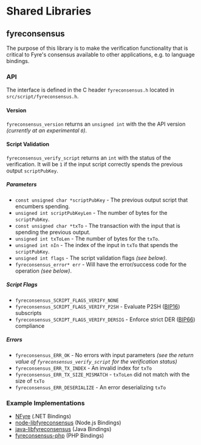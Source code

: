 Shared Libraries
================

## fyreconsensus

The purpose of this library is to make the verification functionality that is critical to Fyre's consensus available to other applications, e.g. to language bindings.

### API

The interface is defined in the C header `fyreconsensus.h` located in  `src/script/fyreconsensus.h`.

#### Version

`fyreconsensus_version` returns an `unsigned int` with the the API version *(currently at an experimental `0`)*.

#### Script Validation

`fyreconsensus_verify_script` returns an `int` with the status of the verification. It will be `1` if the input script correctly spends the previous output `scriptPubKey`.

##### Parameters
- `const unsigned char *scriptPubKey` - The previous output script that encumbers spending.
- `unsigned int scriptPubKeyLen` - The number of bytes for the `scriptPubKey`.
- `const unsigned char *txTo` - The transaction with the input that is spending the previous output.
- `unsigned int txToLen` - The number of bytes for the `txTo`.
- `unsigned int nIn` - The index of the input in `txTo` that spends the `scriptPubKey`.
- `unsigned int flags` - The script validation flags *(see below)*.
- `fyreconsensus_error* err` - Will have the error/success code for the operation *(see below)*.

##### Script Flags
- `fyreconsensus_SCRIPT_FLAGS_VERIFY_NONE`
- `fyreconsensus_SCRIPT_FLAGS_VERIFY_P2SH` - Evaluate P2SH ([BIP16](https://github.com/fyre/bips/blob/master/bip-0016.mediawiki)) subscripts
- `fyreconsensus_SCRIPT_FLAGS_VERIFY_DERSIG` - Enforce strict DER ([BIP66](https://github.com/fyre/bips/blob/master/bip-0066.mediawiki)) compliance

##### Errors
- `fyreconsensus_ERR_OK` - No errors with input parameters *(see the return value of `fyreconsensus_verify_script` for the verification status)*
- `fyreconsensus_ERR_TX_INDEX` - An invalid index for `txTo`
- `fyreconsensus_ERR_TX_SIZE_MISMATCH` - `txToLen` did not match with the size of `txTo`
- `fyreconsensus_ERR_DESERIALIZE` - An error deserializing `txTo`

### Example Implementations
- [NFyre](https://github.com/NicolasDorier/NFyre/blob/master/NFyre/Script.cs#L814) (.NET Bindings)
- [node-libfyreconsensus](https://github.com/bitpay/node-libfyreconsensus) (Node.js Bindings)
- [java-libfyreconsensus](https://github.com/dexX7/java-libfyreconsensus) (Java Bindings)
- [fyreconsensus-php](https://github.com/Bit-Wasp/fyreconsensus-php) (PHP Bindings)
